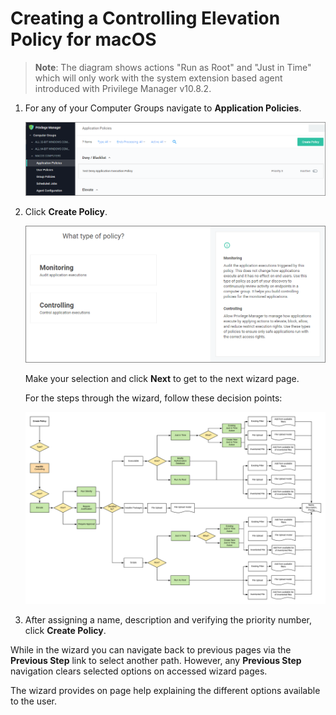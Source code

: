 [title]: # (Controlling: Elevate macOS)
[tags]: # (create)
[priority]: # (12)
# Creating a Controlling Elevation Policy for macOS

>**Note**: The diagram shows actions "Run as Root" and "Just in Time" which will only work with the system extension based agent introduced with Privilege Manager v10.8.2.

1. For any of your Computer Groups navigate to __Application Policies__.

   ![app policies](../../app-control/policies/images/wizard/app-pol-1.png "Application Policies overview page")
1. Click __Create Policy__.

   ![wizard 1](../../app-control/policies/images/wizard/wiz-1.png "Policy Wizard first page")

   Make your selection and click __Next__ to get to the next wizard page.

   For the steps through the wizard, follow these decision points:

   ![elevate](images/wizard/controlling-elevate-macOS.png "Policy Wizard decision diagram")
1. After assigning a name, description and verifying the priority number, click __Create Policy__.

While in the wizard you can navigate back to previous pages via the __Previous Step__ link to select another path. However, any __Previous Step__ navigation clears selected options on accessed wizard pages.

The wizard provides on page help explaining the different options available to the user.